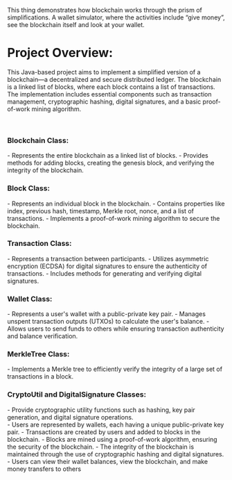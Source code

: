 This thing demonstrates how blockchain works through the prism of simplifications. A wallet simulator, where the activities include “give money”, see the blockchain itself and look at your wallet.

<h1>Project Overview:</h3>
<p>This Java-based project aims to implement a simplified version of a blockchain—a decentralized and secure distributed ledger. The blockchain is a linked list of blocks, where each block contains a list of transactions. The implementation includes essential components such as transaction management, cryptographic hashing, digital signatures, and a basic proof-of-work mining algorithm.</p>

<br>
<h3>Blockchain Class:</h3>
- Represents the entire blockchain as a linked list of blocks.
- Provides methods for adding blocks, creating the genesis block, and verifying the integrity of the blockchain.

<h3>Block Class:</h3>
- Represents an individual block in the blockchain.
- Contains properties like index, previous hash, timestamp, Merkle root, nonce, and a list of transactions.
- Implements a proof-of-work mining algorithm to secure the blockchain.

<h3>Transaction Class:</h3>
- Represents a transaction between participants.
- Utilizes asymmetric encryption (ECDSA) for digital signatures to ensure the authenticity of transactions.
- Includes methods for generating and verifying digital signatures.

<h3>Wallet Class:</h3>
- Represents a user's wallet with a public-private key pair.
- Manages unspent transaction outputs (UTXOs) to calculate the user's balance.
- Allows users to send funds to others while ensuring transaction authenticity and balance verification.

<h3>MerkleTree Class:</h3>
- Implements a Merkle tree to efficiently verify the integrity of a large set of transactions in a block.

<h3>CryptoUtil and DigitalSignature Classes:</h3>
- Provide cryptographic utility functions such as hashing, key pair generation, and digital signature operations.

<br>
- Users are represented by wallets, each having a unique public-private key pair.
- Transactions are created by users and added to blocks in the blockchain.
- Blocks are mined using a proof-of-work algorithm, ensuring the security of the blockchain.
- The integrity of the blockchain is maintained through the use of cryptographic hashing and digital signatures.
- Users can view their wallet balances, view the blockchain, and make money transfers to others

